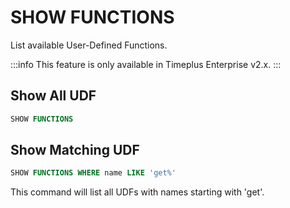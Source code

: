 # SHOW FUNCTIONS
List available User-Defined Functions.

:::info
This feature is only available in Timeplus Enterprise v2.x.
:::

## Show All UDF

```sql
SHOW FUNCTIONS
```

## Show Matching UDF

```sql
SHOW FUNCTIONS WHERE name LIKE 'get%'
```

This command will list all UDFs with names starting with 'get'.
